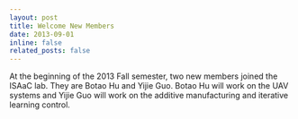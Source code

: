```yaml
---
layout: post
title: Welcome New Members
date: 2013-09-01
inline: false
related_posts: false
---
```


At the beginning of the 2013 Fall semester, two new members joined the ISAaC lab. They are Botao Hu and Yijie Guo. Botao Hu will work on the UAV systems and Yijie Guo will work on the additive manufacturing and iterative learning control.
